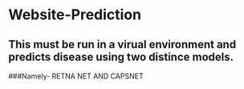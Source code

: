 # Website-Prediction
## This must be run in a virual environment and predicts disease using two distince models.
###Namely- RETNA NET AND CAPSNET

